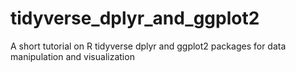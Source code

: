 # tidyverse_dplyr_and_ggplot2
A short tutorial on R tidyverse dplyr and ggplot2 packages for data manipulation and visualization
